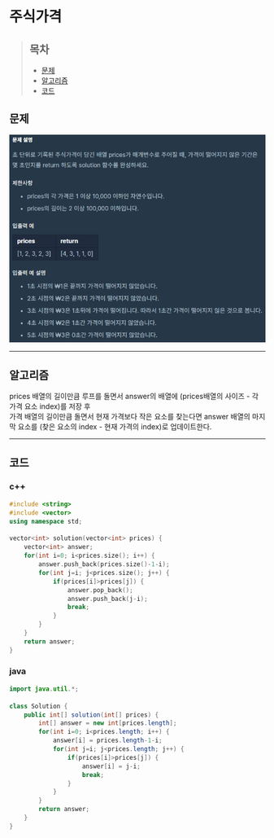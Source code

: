 # 주식가격

> ## 목차
> * [문제](#문제)
> * [알고리즘](#알고리즘)
> * [코드](#코드)

## 문제
![문제](https://github.com/ryusehui/algorithm/blob/master/programmers/level2/problems/%EC%A3%BC%EC%8B%9D%EA%B0%80%EA%B2%A9.PNG)
<hr/>

## 알고리즘
prices 배열의 길이만큼 루프를 돌면서 answer의 배열에 (prices배열의 사이즈 - 각 가격 요소 index)를 저장 후   
가격 배열의 길이만큼 돌면서 현재 가격보다 작은 요소를 찾는다면 answer 배열의 마지막 요소를 (찾은 요소의 index - 현재 가격의 index)로 업데이트한다.
<hr/>

## 코드
### c++
```c++
#include <string>
#include <vector>
using namespace std;
 
vector<int> solution(vector<int> prices) {
    vector<int> answer;
    for(int i=0; i<prices.size(); i++) {
        answer.push_back(prices.size()-1-i);
        for(int j=i; j<prices.size(); j++) {
            if(prices[i]>prices[j]) {
                answer.pop_back();
                answer.push_back(j-i);
                break;
            }
        }
    }
    return answer;
}
```

### java
```java
import java.util.*;
 
class Solution {
    public int[] solution(int[] prices) {
        int[] answer = new int[prices.length];
        for(int i=0; i<prices.length; i++) {
            answer[i] = prices.length-1-i;
            for(int j=i; j<prices.length; j++) {
                if(prices[i]>prices[j]) {
                    answer[i] = j-i;
                    break;
                }
            }
        }
        return answer;
    }
}
```
